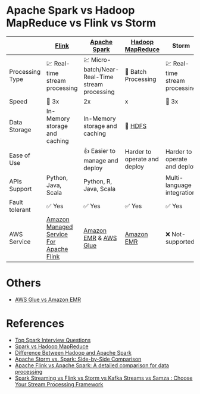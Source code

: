 
# Apache Spark vs Hadoop MapReduce vs Flink vs Storm

|                 | [Flink](ApacheFlink.md)                                                                                                                | [Apache Spark](ApacheSpark/Readme.md)                                                                                                                           | [Hadoop MapReduce](../ApacheHadoop/Readme.md)                                    | Storm                               | Kafka Streams                       |
|-----------------|----------------------------------------------------------------------------------------------------------------------------------------|-----------------------------------------------------------------------------------------------------------------------------------------------------------------|----------------------------------------------------------------------------------|-------------------------------------|-------------------------------------|
| Processing Type | :chart: Real-time stream processing                                                                                                    | :chart: Micro-batch/Near-Real-Time stream processing                                                                                                            | :open_file_folder: Batch Processing                                              | :chart: Real-time stream processing | :chart: Real-time stream processing |
| Speed           | :rocket: 3x                                                                                                                            | 2x                                                                                                                                                              | x                                                                                | :rocket: 3x                         |                                     |
| Data Storage    | In-Memory storage and caching                                                                                                          | In-Memory storage and caching                                                                                                                                   | :floppy_disk: [HDFS](../../11_FileStorageServicesHDFS/ApacheHDFS.md)             |                                     |                                     |
| Ease of Use     |                                                                                                                                        | :+1: Easier to manage and deploy                                                                                                                                | Harder to operate and deploy                                                     | Harder to operate and deploy        |                                     |
| APIs Support    | Python, Java, Scala                                                                                                                    | Python, R, Java, Scala                                                                                                                                          |                                                                                  | Multi-language integration          | Multi-language integration          |
| Fault tolerant  | :white_check_mark: Yes                                                                                                                 | :white_check_mark: Yes                                                                                                                                          | :white_check_mark: Yes                                                           | :white_check_mark: Yes              | :white_check_mark: Yes              |
| AWS Service     | [Amazon Managed Service For Apache Flink](../../2_AWSServices/10_BigDataServices/DataProcessing/AmazonManagedServiceForApacheFlink.md) | [Amazon EMR](../../2_AWSServices/10_BigDataServices/DataProcessing/AmazonEMR.md) & [AWS Glue](../../2_AWSServices/10_BigDataServices/DataProcessing/AWSGlue.md) | [Amazon EMR](../../2_AWSServices/10_BigDataServices/DataProcessing/AmazonEMR.md) | :x: Not-supported                   | :x: Not-supported                   |

# Others
- [AWS Glue vs Amazon EMR](../../2_AWSServices/10_BigDataServices/DataProcessing/AWSGlueVsEMRVsBatch.md)

# References
- [Top Spark Interview Questions](https://www.interviewbit.com/spark-interview-questions/)
- [Spark vs Hadoop MapReduce](https://www.integrate.io/blog/apache-spark-vs-hadoop-mapreduce/)
- [Difference Between Hadoop and Apache Spark](https://www.geeksforgeeks.org/difference-between-hadoop-and-apache-spark/?ref=lbp)
- [Apache Storm vs. Spark: Side-by-Side Comparison](https://phoenixnap.com/kb/apache-storm-vs-spark)
- [Apache Flink vs Apache Spark: A detailed comparison for data processing](https://dev.to/mage_ai/apache-flink-vs-apache-spark-a-detailed-comparison-for-data-processing-36d3)
- [Spark Streaming vs Flink vs Storm vs Kafka Streams vs Samza : Choose Your Stream Processing Framework](https://medium.com/@chandanbaranwal/spark-streaming-vs-flink-vs-storm-vs-kafka-streams-vs-samza-choose-your-stream-processing-91ea3f04675b)